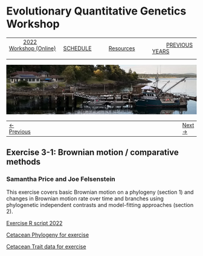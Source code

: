 
# Evolutionary Quantitative Genetics Workshop #

|        |        |        |    |
|--------|---------------------------------------------|--------------------|------------------------------------------|
| &nbsp;&nbsp;&nbsp;&nbsp;&nbsp;&nbsp;&nbsp;&nbsp;&nbsp; [2022 Workshop (Online)](index.html) &nbsp;&nbsp;&nbsp;&nbsp;&nbsp;&nbsp;&nbsp;&nbsp;&nbsp; | &nbsp;&nbsp;&nbsp;&nbsp;&nbsp;&nbsp;&nbsp;&nbsp;&nbsp;&nbsp;&nbsp;&nbsp; [SCHEDULE](schedule.html) &nbsp;&nbsp;&nbsp;&nbsp;&nbsp;&nbsp;&nbsp;&nbsp;&nbsp; | &nbsp;&nbsp;&nbsp;&nbsp;&nbsp;&nbsp;&nbsp;&nbsp;&nbsp;&nbsp;&nbsp;&nbsp; [Resources](resources.html) &nbsp;&nbsp;&nbsp;&nbsp;&nbsp;&nbsp;&nbsp;&nbsp;&nbsp; | &nbsp;&nbsp;&nbsp;&nbsp;&nbsp;&nbsp;&nbsp;&nbsp;&nbsp; [PREVIOUS YEARS](previous.html) &nbsp;&nbsp;&nbsp;&nbsp;&nbsp;&nbsp; |


<div align="left">
<img src="/media/FHLimage2018b.jpg" alt="FHL waterfront in 2018">
</div>

<table><tr><td><a href="lecture3-3.html">&larr; Previous</a></td><td width="665">&nbsp;</td><td> <a href="lecture3-4.html">Next &rarr;</a></td></tr></table>

## Exercise 3-1: Brownian motion / comparative methods ##

### Samantha Price and Joe Felsenstein ###

This exercise covers basic Brownian motion on a phylogeny (section 1) and changes in Brownian motion rate over time and branches using phylogenetic independent contrasts and model-fitting approaches (section 2). 

[Exercise R script 2022](https://drive.google.com/file/d/1j7hR0MxnthfG7LNWsbVrvLHC3sttp4pn/view?usp=sharing)

[Cetacean Phylogeny for exercise](https://drive.google.com/file/d/1HOLzpiEB3P9LqM6e8XPd9SCHsMQ5OGIX/view?usp=sharing)

[Cetacean Trait data for exercise](https://drive.google.com/file/d/17QSVbK0tEjDErAS2wVHz133O8IVsmO8z/view?usp=sharing)
